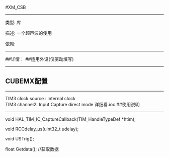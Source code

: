 #XM_CSB

---

类型: 库

描述: 一个超声波的使用

依赖: 

---

##详情：
##适用外设(仅驱动填写)

---



## CUBEMX配置

---
TIM3 clock source : internal clock  
TIM3 channel2: Input Capture direct mode
详细看.ioc
##使用说明

---

 void HAL_TIM_IC_CaptureCallback(TIM_HandleTypeDef *htim);

 void RCCdelay_us(uint32_t udelay); 

 void USTrig(); 

 float Getdata();   //获取数据

